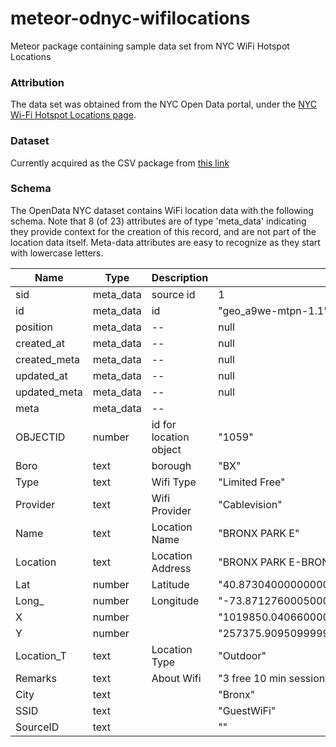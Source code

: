# meteor-odnyc-wifilocations
Meteor package containing sample data set from NYC WiFi Hotspot Locations

### Attribution
The data set was obtained from the NYC Open Data portal, under the [NYC Wi-Fi Hotspot Locations page](https://nycopendata.socrata.com/Social-Services/NYC-Wi-Fi-Hotspot-Locations/a9we-mtpn).

### Dataset
Currently acquired as the CSV package from [this link](https://nycopendata.socrata.com/api/views/jd4g-ks2z/rows.csv?accessType=DOWNLOAD)

### Schema
The OpenData NYC dataset contains WiFi location data with the following schema. Note that 8 (of 23) attributes are of type 'meta_data' indicating they provide context for the creation of this record, and are not part of the location data itself. Meta-data attributes are easy to recognize as they start with lowercase letters.


| Name         | Type      | Description | Example data 
| ------------ | --------- | ----------- | ------------ 
| sid          | meta_data | source id   | 1 
| id           | meta_data | id | "geo_a9we-mtpn-1.1" |
| position     | meta_data | -- | null |
| created_at   | meta_data | -- | null |
| created_meta | meta_data | -- | null |
| updated_at   | meta_data | -- | null |
| updated_meta | meta_data | -- | null |
| meta         | meta_data | -- | |
| OBJECTID     | number    | id for location object | "1059" |
| Boro         | text      | borough | "BX" |
| Type         | text      |  Wifi Type | "Limited Free" |
| Provider     | text      | Wifi Provider | "Cablevision" |
| Name         | text      | Location Name | "BRONX PARK E" |
| Location     | text      | Location Address | "BRONX PARK E-BRONX PARK 3/P/N/O BURKE AV" |
| Lat          | number    | Latitude | "40.87304000000000314685166813433170318603515625" |
| Long_        | number    | Longitude | "-73.8712760005000035334887797944247722625732421875" |
| X | number | | "1019850.040660000056959688663482666015625" |
| Y | number | | "257375.90950999999768100678920745849609375" |
| Location_T | text | Location Type | "Outdoor" |
| Remarks | text | About Wifi | "3 free 10 min sessions" |
| City | text | | "Bronx" |
| SSID | text | | "GuestWiFi"|
| SourceID | text | | "" |

